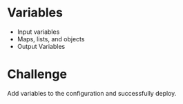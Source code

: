 # Variables 
- Input variables
- Maps, lists, and objects
- Output Variables
# Challenge
Add variables to the configuration and successfully deploy.